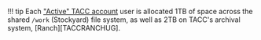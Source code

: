 !!! tip
	Each ["Active" TACC account](../../basics/accounts#table1) user is allocated 1TB of space across the shared `/work` (Stockyard) file system, as well as 2TB on TACC's archival system, [Ranch][TACCRANCHUG].  


